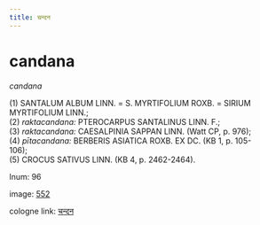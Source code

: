 ```yaml
---
title: चन्दन
---
```


# candana

<i>candana</i>  <div n="P" />(1) <bot>SANTALUM ALBUM LINN.</bot> = <bot>S. MYRTIFOLIUM ROXB.</bot> = <bot>SIRIUM <div n="lb" />MYRTIFOLIUM LINN.</bot>; <div n="P" />(2) <i>raktacandana:</i> <bot>PTEROCARPUS SANTALINUS LINN. F.</bot>; <div n="P" />(3) <i>raktacandana:</i> <bot>CAESALPINIA SAPPAN LINN.</bot> (Watt CP, p. 976); <div n="P" />(4) <i>pītacandana:</i> <bot>BERBERIS ASIATICA ROXB. EX DC.</bot> (KB 1, p. 105- <div n="lb" />106); <div n="P" />(5) <bot>CROCUS SATIVUS LINN.</bot> (KB 4, p. 2462-2464).

lnum: 96

image: [552](https://www.sanskrit-lexicon.uni-koeln.de/scans/csl-apidev/servepdf.php?dict=snp&page=552)

cologne link: [चन्दन](https://sanskrit-lexicon.uni-koeln.de/scans/csl-apidev/getword.php?dict=snp&key=चन्दन)

